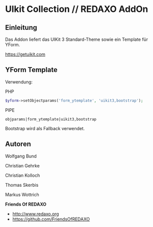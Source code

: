 # UIkit Collection // REDAXO AddOn

## Einleitung

Das Addon liefert das UIKit 3 Standard-Theme sowie ein Template für YForm.

https://getuikit.com


## YForm Template

Verwendung: 

PHP
```php 
$yform->setObjectparams('form_ytemplate', 'uikit3,bootstrap');
```

PIPE
```
objparams|form_ytemplate|uikit3,bootstrap
```
Bootstrap wird als Fallback verwendet. 


## Autoren

Wolfgang Bund

Christian Gehrke

Christian Kolloch

Thomas Skerbis

Markus Wottrich

**Friends Of REDAXO**

* http://www.redaxo.org
* https://github.com/FriendsOfREDAXO
